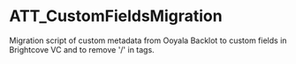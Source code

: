 # ATT_CustomFieldsMigration
Migration script of custom metadata from Ooyala Backlot to custom fields in Brightcove VC and to remove '/' in tags.

